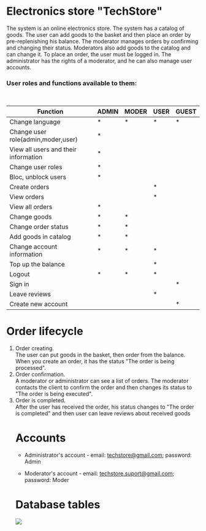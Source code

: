 # Electronics store "TechStore"
The system is an online electronics store. 
The system has a catalog of goods. 
The user can add goods to the basket and then place an order by pre-replenishing his balance. 
The moderator manages orders by confirming and changing their status. 
Moderators also add goods to the catalog and can change it.
To place an order, the user must be logged in. 
The administrator has the rights of a moderator, and he can also manage user accounts.
### User roles and functions available to them:
<br/>

|Function|	ADMIN| 	MODER| 	USER|  GUEST|
|---------|-------|-------|------|-----|
Change language |*|*|*|*|
Change user role(admin,moder,user) |*| | | |		
View all users and their information |*| | | |
Change user roles |*| | | |	
Bloc, unblock users |*| | | |			
Create orders | | |*| |
View orders	| | |*| |
View all orders |*| | | |		
Change goods |*|*| | |		
Change order status |*|*| | |		
Add goods in catalog |*|*| | |	
Change account information |*|*|*| |	
Top up the balance | | |*| |
Logout |*|*|*| |
Sign in	| | | |*|
Leave reviews | | |*| |
Create new account | | | |*| <br/>	
# Order lifecycle
1. Order creating.<br/>
   The user can put goods in the basket, then order from the balance. When you create an order, it has the status "The order is being processed".
2. Order confirmation.<br/>
   A moderator or administrator can see a list of orders.
   The moderator contacts the client to confirm the order and then changes its status to "The order is being executed". 
3. Order is completed.<br/>
   After the user has received the order, his status changes to "The order is completed" and then user can leave reviews about received goods
   # Accounts
   * Administrator's account - email: techstore@gmail.com; password: Admin
   
   * Moderator's account -  email: techstore.suport@gmail.com; password: Moder
   # Database tables
   ![](https://sun9-77.userapi.com/impf/uajMVpZFRgWZPz5lAik3ygysmugs9e222Aqhow/bQ_JRrsSfeM.jpg?size=640x684&quality=96&sign=032cf4558436a694917e52c76f9721ad&type=album)